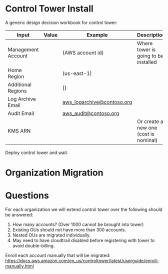# Control Tower Install

A generic design decision workbook for control tower:

| Input              | Value | Example                    | Description                           |
| ------------------ | ----- | -------------------------- | ------------------------------------- |
| Management Account |       | (AWS account id)           | Where tower is going to be installed  |
| Home Region        |       | (us-east-1)                |                                       |
| Additional Regions |       | []                         |                                       |
| Log Archive Email  |       | aws_logarchive@contoso.org |                                       |
| Audit Email        |       | aws_audit@contoso.org      |                                       |
| KMS ARN            |       | <arn>                      | Or create a new one (cost is nominal) |

Deploy control tower and wait.

# Organization Migration

# Questions

For each organization we will extend control tower over the following should be answered:

1. How many accounts? (Over 1000 cannot be brought into tower)
2. Existing OUs should not have more than 300 accounts.
3. Nested OUs are migrated individually.
4. May need to have cloudtrail disabled before registering with tower to avoid double-billing.

Enroll each account manually that will be migrated: https://docs.aws.amazon.com/en_us/controltower/latest/userguide/enroll-manually.html

